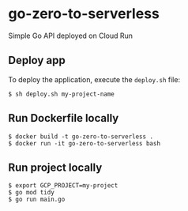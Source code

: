 # go-zero-to-serverless
Simple Go API deployed on Cloud Run

## Deploy app
To deploy the application, execute the `deploy.sh` file:
```shell
$ sh deploy.sh my-project-name
```

## Run Dockerfile locally
```shell
$ docker build -t go-zero-to-serverless .
$ docker run -it go-zero-to-serverless bash
```

## Run project locally
```shell
$ export GCP_PROJECT=my-project
$ go mod tidy
$ go run main.go
```